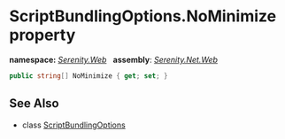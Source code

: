 # ScriptBundlingOptions.NoMinimize property
**namespace:** *[Serenity.Web](../../README.md#serenity.web-namespace)*   **assembly**: *[Serenity.Net.Web](../../README.md)*

```csharp
public string[] NoMinimize { get; set; }
```

## See Also

* class [ScriptBundlingOptions](../ScriptBundlingOptions.md)